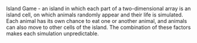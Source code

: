 Island Game - an island in which each part of a two-dimensional array is an island cell, on which animals randomly appear and their life is simulated. Each animal has its own chance to eat one or another animal, and animals can also move to other cells of the island. The combination of these factors makes each simulation unpredictable.
